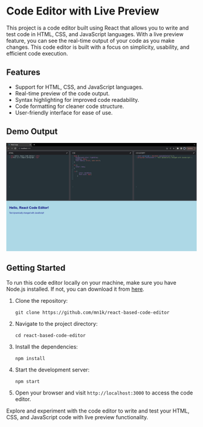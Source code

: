 # Code Editor with Live Preview

This project is a code editor built using React that allows you to write and test code in HTML, CSS, and JavaScript languages. With a live preview feature, you can see the real-time output of your code as you make changes. This code editor is built with a focus on simplicity, usability, and efficient code execution.

## Features
- Support for HTML, CSS, and JavaScript languages.
- Real-time preview of the code output.
- Syntax highlighting for improved code readability.
- Code formatting for cleaner code structure.
- User-friendly interface for ease of use.

## Demo Output
![Demo Output](demo.png)

## Getting Started
To run this code editor locally on your machine, make sure you have Node.js installed. If not, you can download it from [here](https://nodejs.org/).

1. Clone the repository:
   ```
   git clone https://github.com/mn1k/react-based-code-editor
   ```

2. Navigate to the project directory:
   ```
   cd react-based-code-editor
   ```

3. Install the dependencies:
   ```
   npm install
   ```

4. Start the development server:
   ```
   npm start
   ```

5. Open your browser and visit `http://localhost:3000` to access the code editor.

Explore and experiment with the code editor to write and test your HTML, CSS, and JavaScript code with live preview functionality.
